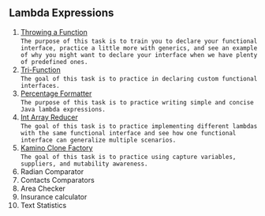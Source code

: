 ## Lambda Expressions
1. [Throwing a Function](https://github.com/pp8a/Professional_Java_SE_Development/tree/main/Lambda%20Expressions/throwing-function) <br /> ```The purpose of this task is to train you to declare your functional interface, practice a little more with generics, and see an example of why you might want to declare your interface when we have plenty of predefined ones.```
2. [Tri-Function](https://github.com/pp8a/Professional_Java_SE_Development/tree/main/Lambda%20Expressions/tri-function) <br /> ```The goal of this task is to practice in declaring custom functional interfaces.```
3. [Percentage Formatter](https://github.com/pp8a/Professional_Java_SE_Development/tree/main/Lambda%20Expressions/percentage-formatter) <br /> ```The purpose of this task is to practice writing simple and concise Java lambda expressions.```
4. [Int Array Reducer](https://github.com/pp8a/Professional_Java_SE_Development/tree/main/Lambda%20Expressions/int-array-reducer) <br /> ```The goal of this task is to practice implementing different lambdas with the same functional interface and see how one functional interface can generalize multiple scenarios.```
5. [Kamino Clone Factory](https://github.com/pp8a/Professional_Java_SE_Development/tree/main/Lambda%20Expressions/kamino-clone-factory) <br /> ```The goal of this task is to practice using capture variables, suppliers, and mutability awareness.```
6. Radian Comparator
7. Contacts Comparators
8. Area Checker
9. Insurance calculator
10. Text Statistics
